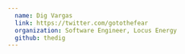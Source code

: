```yaml
---
  name: Dig Vargas
  link: https://twitter.com/gotothefear
  organization: Software Engineer, Locus Energy
  github: thedig
---
```

